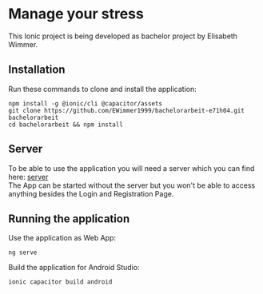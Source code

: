 # Manage your stress

This Ionic project is being developed as bachelor project by Elisabeth Wimmer.

## Installation

Run these commands to clone and install the application:

```
npm install -g @ionic/cli @capacitor/assets
git clone https://github.com/EWimmer1999/bachelorarbeit-e71h04.git bachelorarbeit
cd bachelorarbeit && npm install
```

## Server

To be able to use the application you will need a server which you can find here: [server](https://github.com/EWimmer1999/server) \
The App can be started without the server but you won't be able to access anything besides the Login and Registration Page.


## Running the application
Use the application as Web App:

```
ng serve
```

Build the application for Android Studio:

```
ionic capacitor build android
```
